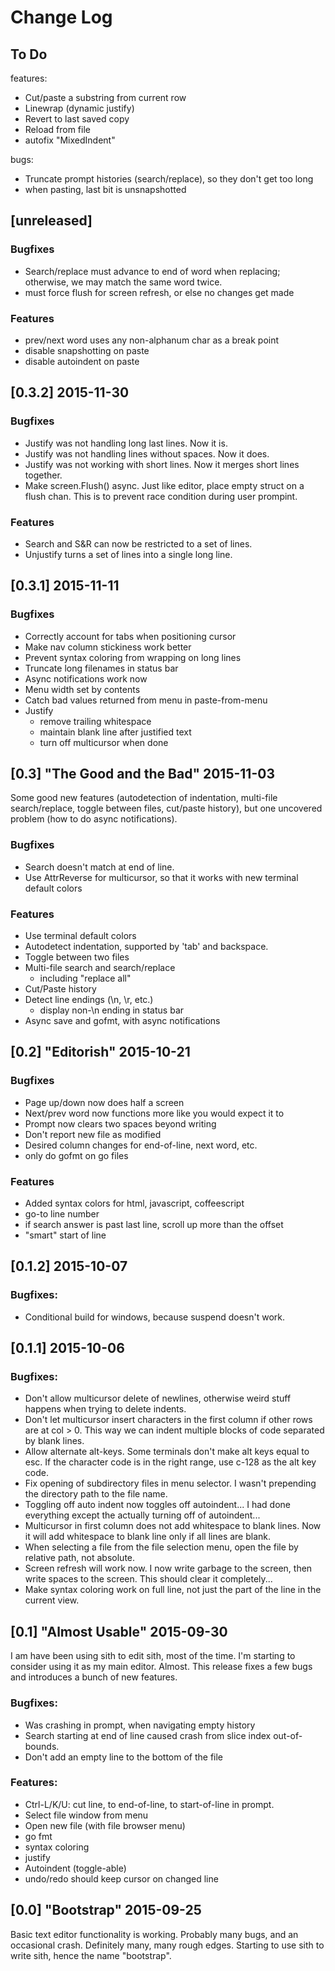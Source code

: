 Change Log
==========

## To Do

features:
- Cut/paste a substring from current row
- Linewrap (dynamic justify)
- Revert to last saved copy
- Reload from file
- autofix "MixedIndent"

bugs:
- Truncate prompt histories (search/replace), so they
  don't get too long
- when pasting, last bit is unsnapshotted


## [unreleased]

### Bugfixes
- Search/replace must advance to end of word when replacing;
  otherwise, we may match the same word twice.
- must force flush for screen refresh, or else no changes get made

### Features
- prev/next word uses any non-alphanum char as a break point
- disable snapshotting on paste
- disable autoindent on paste

## [0.3.2] 2015-11-30

### Bugfixes
- Justify was not handling long last lines.  Now it is.
- Justify was not handling lines without spaces.  Now it does.
- Justify was not working with short lines.  Now it merges short
  lines together.
- Make screen.Flush() async.  Just like editor, place empty struct
  on a flush chan.  This is to prevent race condition during user
  prompint.

### Features
- Search and S&R can now be restricted to a set of lines.
- Unjustify turns a set of lines into a single long line.




## [0.3.1] 2015-11-11

### Bugfixes
- Correctly account for tabs when positioning cursor
- Make nav column stickiness work better
- Prevent syntax coloring from wrapping on long lines
- Truncate long filenames in status bar
- Async notifications work now
- Menu width set by contents
- Catch bad values returned from menu in paste-from-menu
- Justify
  + remove trailing whitespace
  + maintain blank line after justified text
  + turn off multicursor when done


## [0.3] "The Good and the Bad" 2015-11-03

Some good new features (autodetection of indentation, multi-file
search/replace, toggle between files, cut/paste history), but one
uncovered problem (how to do async notifications).

### Bugfixes
 - Search doesn't match at end of line.
 - Use AttrReverse for multicursor, so that it works with new
   terminal default colors

### Features
 - Use terminal default colors
 - Autodetect indentation, supported by 'tab' and backspace.
 - Toggle between two files
 - Multi-file search and search/replace
   - including "replace all"
 - Cut/Paste history
 - Detect line endings (\n, \r, etc.)
   - display non-\n ending in status bar
 - Async save and gofmt, with async notifications



## [0.2] "Editorish" 2015-10-21

### Bugfixes
 - Page up/down now does half a screen
 - Next/prev word now functions more like you would expect it to
 - Prompt now clears two spaces beyond writing
 - Don't report new file as modified
 - Desired column changes for end-of-line, next word, etc.
 - only do gofmt on go files

### Features
 - Added syntax colors for html, javascript, coffeescript
 - go-to line number
 - if search answer is past last line, scroll up more than the offset
 - "smart" start of line


## [0.1.2] 2015-10-07

### Bugfixes:
 - Conditional build for windows, because suspend doesn't work.


## [0.1.1] 2015-10-06

### Bugfixes:
 - Don't allow multicursor delete of newlines, otherwise weird stuff happens when
   trying to delete indents.
 - Don't let multicursor insert characters in the first column if other rows are
   at col > 0. This way we can indent multiple blocks of code separated by
   blank lines.
 - Allow alternate alt-keys.  Some terminals don't make alt keys equal to esc.
   If the character code is in the right range, use c-128 as the alt key code.
 - Fix opening of subdirectory files in menu selector.  I wasn't prepending
   the directory path to the file name.
 - Toggling off auto indent now toggles off autoindent...  I had done everything
   except the actually turning off of autoindent...
 - Multicursor in first column does not add whitespace to blank lines.  Now
   it will add whitespace to blank line only if all lines are blank.
 - When selecting a file from the file selection menu, open the file by relative path,
   not absolute.
 - Screen refresh will work now.  I now write garbage to the screen, then
   write spaces to the screen.  This should clear it completely...
 - Make syntax coloring work on full line, not just the part of the line in the
   current view.


## [0.1] "Almost Usable" 2015-09-30

I am have been using sith to edit sith, most of the time. I'm starting
to consider using it as my main editor. Almost. This release fixes a few
bugs and introduces a bunch of new features.

### Bugfixes:
 - Was crashing in prompt, when navigating empty history
 - Search starting at end of line caused crash from slice index out-of-bounds.
 - Don't add an empty line to the bottom of the file

### Features:
 - Ctrl-L/K/U: cut line, to end-of-line, to start-of-line in prompt.
 - Select file window from menu
 - Open new file (with file browser menu)
 - go fmt
 - syntax coloring
 - justify
 - Autoindent (toggle-able)
 - undo/redo should keep cursor on changed line



## [0.0] "Bootstrap" 2015-09-25

Basic text editor functionality is working. Probably many bugs, and an
occasional crash.  Definitely many, many rough edges.  Starting to use
sith to write sith, hence the name "bootstrap".


